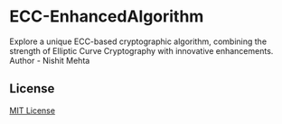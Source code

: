 # ECC-EnhancedAlgorithm
Explore a unique ECC-based cryptographic algorithm, combining the strength of Elliptic Curve Cryptography with innovative enhancements.
<br>
Author - Nishit Mehta

## License

[MIT License](LICENSE)